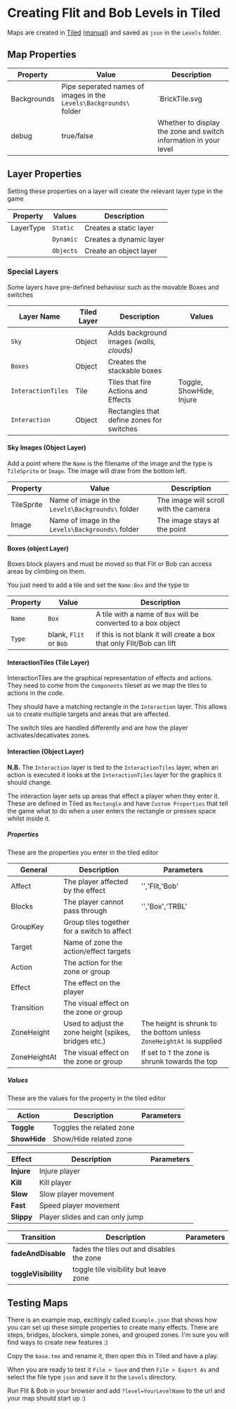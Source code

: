 # Creating Flit and Bob Levels in Tiled
Maps are created in [Tiled](https://www.mapeditor.org/) ([manual](http://doc.mapeditor.org/en/stable/)) and saved as `json` in the `Levels` folder.

## Map Properties

| Property | Value | Description |
|---|---|---|
| Backgrounds | Pipe seperated names of images in the `Levels\Backgrounds\` folder | `BrickTile.svg|Gnome.svg|WallTile.svg|Clouds.svg` |
| debug | true/false | Whether to display the zone and switch information in your level |

## Layer Properties

Setting these properties on a layer will create the relevant layer type in the game

| Property | Values | Description |
|----------|----------|-----------|
| LayerType | `Static` | Creates a static layer |
| | `Dynamic` | Creates a dynamic layer |
| | `Objects` | Create an object layer |

### Special Layers
Some layers have pre-defined behaviour such as the movable Boxes and switches

| Layer Name | Tiled Layer| Description | Values | 
|----------|--|--------|-----------|
| `Sky` | Object | Adds background images _(walls, clouds)_ |  |
| `Boxes` | Object |Creates the stackable boxes |  |
| `InteractionTiles` | Tile | Tiles that fire Actions and Effects | Toggle, ShowHide, Injure |
| `Interaction` | Object |Rectangles that define zones for switches | |

#### Sky Images (Object Layer)
Add a point where the `Name` is the filename of the image and the type is `TileSprite` or `Image`. The image will draw from the bottom left.

| Property | Value | Description |
|---|---|---|
| TileSprite | Name of image in the `Levels\Backgrounds\` folder | The image will scroll with the camera |
| Image | Name of image in the `Levels\Backgrounds\` folder | The image stays at the point |

#### Boxes (object Layer)
Boxes block players and must be moved so that Flit or Bob can access areas by climbing on them. 

You just need to add a tile and set the `Name:Box` and the type to

| Property | Value | Description |
|---|---|---|
| `Name` | `Box` | A tile with a name of `Box` will be converted to a box object |
| `Type` | blank, `Flit` or `Bob` | if this is not blank it will create a box that only Flit/Bob can lift |

#### InteractionTiles (Tile Layer)
InteractionTiles are the graphical representation of effects and actions. They need to come from the `Components` tileset as we map the tiles to actions in the code. 

They should have a matching rectangle in the `Interaction` layer. This allows us to create multiple targets and areas that are affected.

The switch tiles are handled differently and are how the player activates/decativates zones.

#### Interaction (Object Layer)

__N.B.__ The `Interaction` layer is tied to the `InteractionTiles` layer, when an action is executed it looks at the `InteractionTiles` layer for the graphics it should change.

The interaction layer sets up areas that effect a player when they enter it. These are defined in Tiled as  `Rectangle` and have `Custom Properties` that tell the game what to do when a user enters the rectangle or presses space whilst inside it.

##### Properties
These are the properties you enter in the tiled editor

| General | Description | Parameters |
|---|---|---|
| Affect | The player affected by the effect | '','Flit,'Bob' |
| Blocks | The player cannot pass through | '','Box','TRBL' |
| GroupKey | Group tiles together for a switch to affect |  |
| Target | Name of zone the action/effect targets |  |
| Action | The action for the zone or group |  |
| Effect | The effect on the player | |
| Transition | The visual effect on the zone or group | |
| ZoneHeight | Used to adjust the zone height (spikes, bridges etc.) | The height is shrunk to the bottom unless `ZoneHeightAt` is supplied |
| ZoneHeightAt | The visual effect on the zone or group | If set to `T` the zone is shrunk towards the top |

##### Values
These are the values for the property in the tiled editor

| Action | Description | Parameters |
|---|---|---|
| **Toggle** | Toggles the related zone | |
| **ShowHide** | Show/Hide related zone | |


| Effect | Description | Parameters |
|---|---|---|
| **Injure** | Injure player | |
| **Kill** | Kill player | |
| **Slow** | Slow player movement | |
| **Fast** | Speed player movement | |
| **Slippy** | Player slides and can only jump |  |

| Transition | Description | Parameters |
|---|---|---|
| **fadeAndDisable** | fades the tiles out and disables the zone |  |
| **toggleVisibility** | toggle tile visibility but leave zone |  |

## Testing Maps
There is an example map, excitingly called `Example.json` that shows how you can set up these simple 
properties to create many effects. There are steps, bridges, blockers, simple zones, and grouped zones. I'm sure you will find ways to create new features :) 

Copy the `base.tmx` and rename it, then open this in Tiled and have a play. 

When you are ready to test it `File > Save` and then `File > Export As` and select the file type `json` and save it to the `Levels` directory.

Run Flit & Bob in your browser and add `?level=YourLevelName` to the url and your map should start up :)

